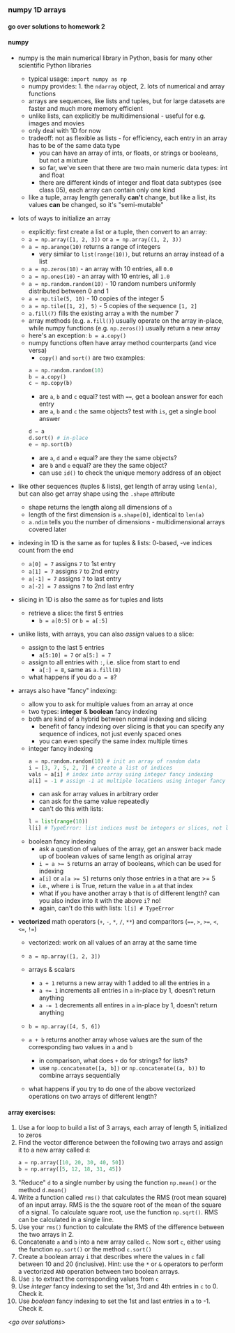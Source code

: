 ### numpy 1D arrays

#### go over solutions to homework 2

#### numpy

- numpy is the main numerical library in Python, basis for many other scientific Python libraries
    - typical usage: `import numpy as np`
    - numpy provides: 1. the `ndarray` object, 2. lots of numerical and array functions
    - arrays are sequences, like lists and tuples, but for large datasets are faster and much more memory efficient
    - unlike lists, can explicitly be multidimensional - useful for e.g. images and movies
    - only deal with 1D for now
    - tradeoff: not as flexible as lists - for efficiency, each entry in an array has to be of the same data type
        - you can have an array of ints, or floats, or strings or booleans, but not a mixture
        - so far, we've seen that there are two main numeric data types: int and float
        - there are different kinds of integer and float data subtypes (see class 05), each array can contain only one kind
    - like a tuple, array length generally **can't** change, but like a list, its values **can** be changed, so it's "semi-mutable"

- lots of ways to initialize an array
    - explicitly: first create a list or a tuple, then convert to an array:
    - `a = np.array([1, 2, 3])` or `a = np.array((1, 2, 3))`
    - `a = np.arange(10)` returns a range of integers
        - very similar to `list(range(10))`, but returns an array instead of a list
    - `a = np.zeros(10)` - an array with 10 entries, all `0.0`
    - `a = np.ones(10)` - an array with 10 entries, all `1.0`
    - `a = np.random.random(10)` - 10 random numbers uniformly distributed between 0 and 1
    - `a = np.tile(5, 10)` - 10 copies of the integer 5
    - `a = np.tile([1, 2], 5)` - 5 copies of the sequence `[1, 2]`
    - `a.fill(7)` fills the existing array `a` with the number 7
    - array methods (e.g. `a.fill()`) usually operate on the array in-place, while numpy functions (e.g. `np.zeros()`) usually return a new array
    - here's an exception: `b = a.copy()`
    - numpy functions often have array method counterparts (and vice versa)
        - `copy()` and `sort()` are two examples:
        ```python
        a = np.random.random(10)
        b = a.copy()
        c = np.copy(b)
        ````
        - are `a`, `b` and `c` equal? test with `==`, get a boolean answer for each entry
        - are `a`, `b` and `c` the same objects? test with `is`, get a single bool answer
        ```python
        d = a
        d.sort() # in-place
        e = np.sort(b)
        ````
        - are `a`, `d` and `e` equal? are they the same objects?
        - are `b` and `e` equal? are they the same object?
        - can use `id()` to check the unique memory address of an object

- like other sequences (tuples & lists), get length of array using `len(a)`, but can also get array shape using the `.shape` attribute
    - shape returns the length along all dimensions of `a`
    - length of the first dimension is `a.shape[0]`, identical to `len(a)`
    - `a.ndim` tells you the number of dimensions - multidimensional arrays covered later

- indexing in 1D is the same as for tuples & lists: 0-based, -ve indices count from the end
    - `a[0] = 7` assigns `7` to 1st entry
    - `a[1] = 7` assigns `7` to 2nd entry
    - `a[-1] = 7` assigns `7` to last entry
    - `a[-2] = 7` assigns `7` to 2nd last entry

- slicing in 1D is also the same as for tuples and lists
    - retrieve a slice: the first 5 entries
        - `b = a[0:5]` or `b = a[:5]`
- unlike lists, with arrays, you can also *assign* values to a slice:
    - assign to the last 5 entries
        - `a[5:10] = 7` or `a[5:] = 7`
    - assign to all entries with `:`, i.e. slice from start to end
        - `a[:] = 8`, same as `a.fill(8)`
    - what happens if you do `a = 8`?

- arrays also have "fancy" indexing:
    - allow you to ask for multiple values from an array at once
    - two types: **integer** & **boolean** fancy indexing
    - both are kind of a hybrid between normal indexing and slicing
        - benefit of fancy indexing over slicing is that you can specify any sequence of indices, not just evenly spaced ones
        - you can even specify the same index multiple times
    - integer fancy indexing
        ```python
        a = np.random.random(10) # init an array of random data
        i = [3, 7, 5, 2, 7] # create a list of indices
        vals = a[i] # index into array using integer fancy indexing
        a[i] = -1 # assign -1 at multiple locations using integer fancy indexing
        ````
        - can ask for array values in arbitrary order
        - can ask for the same value repeatedly
        - can't do this with lists:
        ```python
        l = list(range(10))
        l[i] # TypeError: list indices must be integers or slices, not list
        ````
    - boolean fancy indexing
        - ask a question of values of the array, get an answer back made up of boolean values of same length as original array
        - `i = a >= 5` returns an array of booleans, which can be used for indexing
        - `a[i]` or `a[a >= 5]` returns only those entries in a that are >= 5
        - i.e., where `i` is True, return the value in `a` at that index
        - what if you have another array `b` that is of different length? can you also index into it with the above `i`? no!
        - again, can't do this with lists: `l[i] # TypeError`

- **vectorized** math operators (`+`, `-`, `*`, `/`, `**`) and comparitors (`==`, `>`, `>=`, `<`, `<=`, `!=`)
    - vectorized: work on all values of an array at the same time
    - `a = np.array([1, 2, 3])`
    - arrays & scalars
        - `a + 1` returns a new array with 1 added to all the entries in `a`
        - `a += 1` increments all entries in `a` in-place by 1, doesn't return anything
        - `a -= 1` decrements all entires in `a` in-place by 1, doesn't return anything

    - `b = np.array([4, 5, 6])`
    - `a + b` returns another array whose values are the sum of the corresponding two values in `a` and `b`
        - in comparison, what does `+` do for strings? for lists?
        - use `np.concatenate([a, b])` or `np.concatenate((a, b))` to combine arrays sequentially
    - what happens if you try to do one of the above vectorized operations on two arrays of different length?

#### array exercises:

1. Use a for loop to build a list of 3 arrays, each array of length 5, initialized to zeros
2. Find the vector difference between the following two arrays and assign it to a new array called `d`:
    ```python
    a = np.array([10, 20, 30, 40, 50])
    b = np.array([5, 12, 18, 31, 45])
    ````
3. "Reduce" `d` to a single number by using the function `np.mean()` or the method `d.mean()`
4. Write a function called `rms()` that calculates the RMS (root mean square) of an input array. RMS is the the square root of the mean of the square of a signal. To calculate square root, use the function `np.sqrt()`. RMS can be calculated in a single line.
5. Use your `rms()` function to calculate the RMS of the difference between the two arrays in 2.
6. Concatenate `a` and `b` into a new array called `c`. Now sort `c`, either using the function `np.sort()` or the method `c.sort()`
7. Create a boolean array `i` that describes where the values in `c` fall between 10 and 20 (inclusive). Hint: use the `*` or `&` operators to perform a vectorized `AND` operation between two boolean arrays.
8. Use `i` to extract the corresponding values from `c`
9. Use *integer* fancy indexing to set the 1st, 3rd and 4th entries in `c` to 0. Check it.
10. Use *boolean* fancy indexing to set the 1st and last entries in `a` to -1. Check it.

<*go over solutions*>
